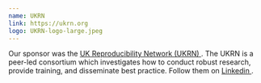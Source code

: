```yaml
---
name: UKRN
link: https://ukrn.org
logo: UKRN-logo-large.jpeg
---
```


Our sponsor was the [UK Reproducibility Network (UKRN) <sup><i class="fas fa-external-link-square-alt"></i></sup>](https://ukrn.org/). The UKRN is a peer-led consortium which investigates how to conduct robust research, provide training, and disseminate best practice. Follow them on [Linkedin <sup><i class="fas fa-external-link-square-alt"></i></sup>](https://www.linkedin.com/company/uk-reproducibility-network/).
